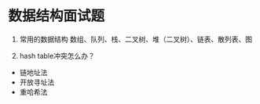 # 数据结构面试题
1. 常用的数据结构
数组、队列、栈、二叉树、堆（二叉树）、链表、散列表、图

2. hash table冲突怎么办？  
+ 链地址法  
+ 开放寻址法  
+ 重哈希法  

